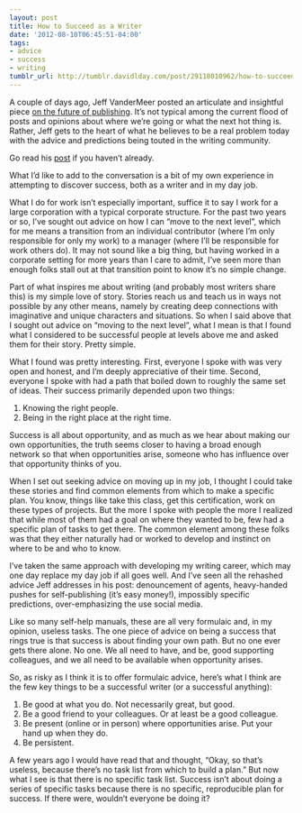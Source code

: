 ```yaml
---
layout: post
title: How to Succeed as a Writer
date: '2012-08-10T06:45:51-04:00'
tags:
- advice
- success
- writing
tumblr_url: http://tumblr.davidlday.com/post/29118010962/how-to-succeed-as-a-writer
---
```

A couple of days ago, Jeff VanderMeer posted an articulate and insightful piece [on the future of publishing](http://www.jeffvandermeer.com/2012/08/06/dreaming-well-does-the-future-of-publishing-need-more-imagination/). It’s not typical among the current flood of posts and opinions about where we’re going or what the next hot thing is. Rather, Jeff gets to the heart of what he believes to be a real problem today with the advice and predictions being touted in the writing community.

Go read his [post](http://www.jeffvandermeer.com/2012/08/06/dreaming-well-does-the-future-of-publishing-need-more-imagination/) if you haven’t already.

What I’d like to add to the conversation is a bit of my own experience in attempting to discover success, both as a writer and in my day job.

What I do for work isn’t especially important, suffice it to say I work for a large corporation with a typical corporate structure. For the past two years or so, I’ve sought out advice on how I can “move to the next level”, which for me means a transition from an individual contributor (where I’m only responsible for only my work) to a manager (where I’ll be responsible for work others do). It may not sound like a big thing, but having worked in a corporate setting for more years than I care to admit, I’ve seen more than enough folks stall out at that transition point to know it’s no simple change.

Part of what inspires me about writing (and probably most writers share this) is my simple love of story. Stories reach us and teach us in ways not possible by any other means, namely by creating deep connections with imaginative and unique characters and situations. So when I said above that I sought out advice on “moving to the next level”, what I mean is that I found what I considered to be successful people at levels above me and asked them for their story. Pretty simple.

What I found was pretty interesting. First, everyone I spoke with was very open and honest, and I’m deeply appreciative of their time. Second, everyone I spoke with had a path that boiled down to roughly the same set of ideas. Their success primarily depended upon two things:

1. Knowing the right people.
2. Being in the right place at the right time.

Success is all about opportunity, and as much as we hear about making our own opportunities, the truth seems closer to having a broad enough network so that when opportunities arise, someone who has influence over that opportunity thinks of you.

When I set out seeking advice on moving up in my job, I thought I could take these stories and find common elements from which to make a specific plan. You know, things like take this class, get this certification, work on these types of projects. But the more I spoke with people the more I realized that while most of them had a goal on where they wanted to be, few had a specific plan of tasks to get there. The common element among these folks was that they either naturally had or worked to develop and instinct on where to be and who to know.

I’ve taken the same approach with developing my writing career, which may one day replace my day job if all goes well. And I’ve seen all the rehashed advice Jeff addresses in his post: denouncement of agents, heavy-handed pushes for self-publishing (it’s easy money!), impossibly specific predictions, over-emphasizing the use social media.

Like so many self-help manuals, these are all very formulaic and, in my opinion, useless tasks. The one piece of advice on being a success that rings true is that success is about finding your own path. But no one ever gets there alone. No one. We all need to have, and be, good supporting colleagues, and we all need to be available when opportunity arises.

So, as risky as I think it is to offer formulaic advice, here’s what I think are the few key things to be a successful writer (or a successful anything):

1. Be good at what you do. Not necessarily great, but good.
2. Be a good friend to your colleagues. Or at least be a good colleague.
3. Be present (online or in person) where opportunities arise. Put your hand up when they do.
4. Be persistent.

A few years ago I would have read that and thought, “Okay, so that’s useless, because there’s no task list from which to build a plan.” But now what I see is that there is no specific task list. Success isn’t about doing a series of specific tasks because there is no specific, reproducible plan for success. If there were, wouldn’t everyone be doing it?
